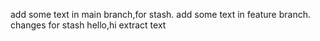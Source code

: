 add some text in main branch,for stash.
add some text in feature branch. 
changes for stash
hello,hi
extract text

